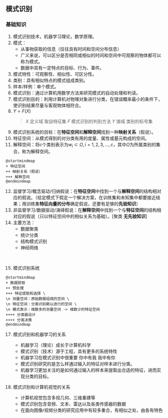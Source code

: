 ## 模式识别

### 基础知识

1. 模式识别技术，机器学习理论，数学原理。
2. 模式：
   - 从事物获取的信息（往往具有时间和空间分布信息）
   - 广义来说，可以区分是否相同或相似的时间和空间中可观察的物体都可以称为模式。
   - 数据中具有一定特点的目标、行为、事件。
3. 模式特性：可观察性、相似性、可区分性。
4. 类别：具有相似特点的模式组成类别。
5. 样本/样例：单个模式。
6. 模式识别：通过计算机用数学方法来研究模式的自动处理和判读。
7. 模式识别目的：利用计算机对物理对象进行分类，在错误概率最小的条件下，使识别结果尽量与客观物体相符合。
8. $Y=F(X)$
   > $X$ 定义域 取自特征集
   > $F$ 模式识别的判别方法
   > $Y$ 值域 类别的标号集
9. 模式识别系统的目标：在<b>特征空间</b>和<b>解释空间</b>找到一种<b>映射关系</b>（假说）。
10. 特征空间：从模式得到的对分类有用的度量、属性或基元构成的空间。
11. 解释空间：将$c$个类别表示为$w_i\subset\Omega,i=1,2,3,...,c$，其中$\Omega$为所属类别的集合，称为解释空间。
```plantuml
@startmindmap
+ 特征空间
++ 映射关系（假说）
+++ 解释空间
@endmindmap
```
12. 监督学习/概念驱动/归纳假说：在<b>特征空间</b>中找到一个与<b>解释空间</b>的结构相对应的假说。（给定模式下假定一个解决方案，在训练集和未知集中都要接近结果；用训练集<b>特征向量的分布</b>确定假说，还要有足够的<b>先验知识</b>）
13. 非监督学习/数据驱动/演绎假说：在<b>解释空间</b>中找到一个与<b>特征空间</b>的结构相对应的假说（只以特征空间中的相似关系为基础）。[聚类 <b>无先验知识</b>]
14. 主要方法：
    - 数据聚类
    - 统计分类
    - 结构模式识别
    - 神经网络
<br>

15. 模式识别系统
```plantuml
@startmindmap
+ 数据获取
++ 预处理
+++ 特征提取和选择 \
\n 测量空间：原始数据组成的空间 \
\n 特征空间：分类识别赖以进行的空间 \
\n 模式表示：维数多的测量空间 -> 维数少的特征空间
++++ 分类器设计
++++ 分类决策
@endmindmap
```
17. 模式识别和机器学习的关系
    - 机器学习（理论）成长于计算机科学
    - 模式识别（技术）源于工程，具有更多的系统特性
    - 机器学习在模式识别中很重要 你中有我 我中有你
    - 模式识别研究的是怎么样通过输入的特征对样本进行分类。
    - 机器学习更加关注的是如何通过输入的样本来提取出合适的特征，进而实现分类的目标。

18. 模式识别和计算机视觉的关系
    - 计算机视觉包含多视几何、三维重建等
    - 模式识别包含音频、文本、雷达以及各类传感器的数据
    - 在面向图像/视频分类的研究应用中有较多重合，有相似之处，由各有特色
